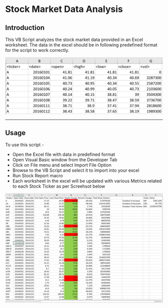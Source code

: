 # Stock Market Data Analysis

## Introduction

This VB Script analyzes the stock market data provided in an Excel worksheet. The data in the excel should be in following predefined format for the script to work correctly.

![PreDefined Format](Screenshots/PreDefinedFormat.png)

---

## Usage

To use this script -
* Open the Excel file with data in predefined format
* Open Visual Basic window from the Developer Tab
* Click on File menu and select Import File Option
* Browse to the VB Script and select it to import into your excel
* Run Stock Report macro
* Each worksheet in the excel will be updated with various Metrics related to each Stock Ticker as per Screehsot below

![Script Output](Screenshots/2014_Screenshot.png)
